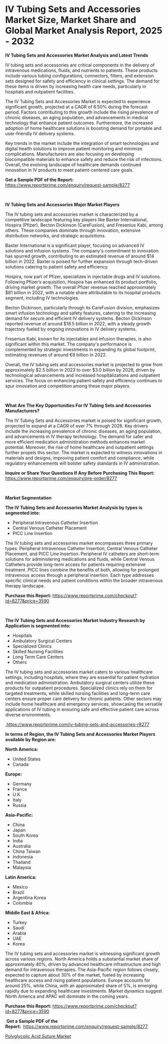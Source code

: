 <p><h1>IV Tubing Sets and Accessories Market Size, Market Share and Global Market Analysis Report, 2025 - 2032</h1></p><p><strong>IV Tubing Sets and Accessories Market Analysis and Latest Trends</strong></p>
<p><p>IV tubing sets and accessories are critical components in the delivery of intravenous medications, fluids, and nutrients to patients. These products include various tubing configurations, connectors, filters, and extension sets designed for safety and efficiency in clinical settings. The demand for these items is driven by increasing health care needs, particularly in hospitals and outpatient facilities.</p><p>The IV Tubing Sets and Accessories Market is expected to experience significant growth, projected at a CAGR of 6.50% during the forecast period. Factors contributing to this growth include the rising prevalence of chronic diseases, an aging population, and advancements in medical technology that enhance patient outcomes. Furthermore, the increased adoption of home healthcare solutions is boosting demand for portable and user-friendly IV delivery systems.</p><p>Key trends in the market include the integration of smart technologies and digital health solutions to improve patient monitoring and minimize complications. Manufacturers are also focusing on developing biocompatible materials to enhance safety and reduce the risk of infections. Overall, the evolving landscape of healthcare demands continued innovation in IV products to meet patient-centered care goals.</p></p>
<p><strong>Get a Sample PDF of the Report:&nbsp;</strong> <a href="https://www.reportprime.com/enquiry/request-sample/8277?utm_campaign=3557&utm_medium=2&utm_source=Github&utm_content=ia&utm_term=19032025&utm_id=iv-tubing-sets-and-accessories">https://www.reportprime.com/enquiry/request-sample/8277</a></p>
<p>&nbsp;</p>
<p><strong>IV Tubing Sets and Accessories Major Market Players</strong></p>
<p><p>The IV tubing sets and accessories market is characterized by a competitive landscape featuring key players like Baxter International, Hospira (Pfizer), Becton Dickinson (CareFusion), and Fresenius Kabi, among others. These companies dominate through innovation, extensive distribution networks, and strategic acquisitions.</p><p>Baxter International is a significant player, focusing on advanced IV solutions and infusion systems. The company's commitment to innovation has spurred growth, contributing to an estimated revenue of around $14 billion in 2022. Baxter is poised for further expansion through tech-driven solutions catering to patient safety and efficiency.</p><p>Hospira, now part of Pfizer, specializes in injectable drugs and IV solutions. Following Pfizer’s acquisition, Hospira has enhanced its product portfolio, driving market growth. The overall Pfizer revenue reached approximately $81 billion in 2022, with a notable share attributable to its hospital products segment, including IV technologies.</p><p>Becton Dickinson, particularly through its CareFusion division, emphasizes smart infusion technology and safety features, catering to the increasing demand for secure and efficient IV delivery systems. Becton Dickinson reported revenue of around $18.5 billion in 2022, with a steady growth trajectory fueled by ongoing innovations in IV delivery systems.</p><p>Fresenius Kabi, known for its injectables and infusion therapies, is also significant within this market. The company's performance is complemented by strategic investments in expanding its global footprint, estimating revenues of around €8 billion in 2022.</p><p>Overall, the IV tubing sets and accessories market is projected to grow from approximately $2.5 billion in 2023 to over $3.0 billion by 2028, driven by technological advancements and increased hospitalizations and outpatient services. The focus on enhancing patient safety and efficiency continues to spur innovation and competition among these major players.</p></p>
<p>&nbsp;</p>
<p><strong>What Are The Key Opportunities For IV Tubing Sets and Accessories Manufacturers?</strong></p>
<p><p>The IV Tubing Sets and Accessories market is poised for significant growth, projected to expand at a CAGR of over 7% through 2028. Key drivers include the increasing prevalence of chronic diseases, an aging population, and advancements in IV therapy technology. The demand for safer and more efficient medication administration methods enhances market potential. Moreover, the rise of home healthcare and outpatient settings further propels this sector. The market is expected to witness innovations in materials and designs, improving patient comfort and compliance, while regulatory enhancements will bolster safety standards in IV administration.</p></p>
<p><strong>Inquire or Share Your Questions If Any Before Purchasing This Report:</strong> <a href="https://www.reportprime.com/enquiry/pre-order/8277?utm_campaign=3557&utm_medium=2&utm_source=Github&utm_content=ia&utm_term=19032025&utm_id=iv-tubing-sets-and-accessories">https://www.reportprime.com/enquiry/pre-order/8277</a></p>
<p>&nbsp;</p>
<p><strong>Market Segmentation</strong></p>
<p><strong>The IV Tubing Sets and Accessories Market Analysis by types is segmented into:</strong></p>
<p><ul><li>Peripheral Intravenous Catheter Insertion</li><li>Central Venous Catheter Placement</li><li>PICC Line Insertion</li></ul></p>
<p><p>The IV tubing sets and accessories market encompasses three primary types: Peripheral Intravenous Catheter Insertion, Central Venous Catheter Placement, and PICC Line Insertion. Peripheral IV catheters are short-term solutions for administering medications and fluids, while Central Venous Catheters provide long-term access for patients requiring extensive treatment. PICC lines combine the benefits of both, allowing for prolonged intravenous access through a peripheral insertion. Each type addresses specific clinical needs and patient conditions within the broader intravenous therapy landscape.</p></p>
<p><strong>Purchase this Report:&nbsp;</strong><a href="https://www.reportprime.com/checkout?id=8277&price=3590&utm_campaign=3557&utm_medium=2&utm_source=Github&utm_content=ia&utm_term=19032025&utm_id=iv-tubing-sets-and-accessories">https://www.reportprime.com/checkout?id=8277&price=3590</a></p>
<p>&nbsp;</p>
<p><strong>The IV Tubing Sets and Accessories Market Industry Research by Application is segmented into:</strong></p>
<p><ul><li>Hospitals</li><li>Ambulatory Surgical Centers</li><li>Specialized Clinics</li><li>Skilled Nursing Facilities</li><li>Long Term Care Centers</li><li>Others</li></ul></p>
<p><p>The IV tubing sets and accessories market caters to various healthcare settings, including hospitals, where they are essential for patient hydration and medication administration. Ambulatory surgical centers utilize these products for outpatient procedures. Specialized clinics rely on them for targeted treatments, while skilled nursing facilities and long-term care centers ensure proper care delivery for chronic patients. Other sectors may include home healthcare and emergency services, showcasing the versatile applications of IV tubing in ensuring safe and effective patient care across diverse environments.</p></p>
<p><a href="https://www.reportprime.com/iv-tubing-sets-and-accessories-r8277?utm_campaign=3557&utm_medium=2&utm_source=Github&utm_content=ia&utm_term=19032025&utm_id=iv-tubing-sets-and-accessories">&nbsp;https://www.reportprime.com/iv-tubing-sets-and-accessories-r8277</a></p>
<p><strong>In terms of Region, the IV Tubing Sets and Accessories Market Players available by Region are:</strong></p>
<p>
    <p> <strong> North America: </strong>
        <ul>
            <li>United States</li>
            <li>Canada</li>
        </ul>
        </p> 
    <p> <strong> Europe: </strong>
        <ul>
            <li>Germany</li>
            <li>France</li>
            <li>U.K.</li>
            <li>Italy</li>
            <li>Russia</li>
        </ul>
        </p> 
    <p> <strong> Asia-Pacific: </strong>
        <ul>
            <li>China</li>
            <li>Japan</li>
            <li>South Korea</li>
            <li>India</li>
            <li>Australia</li>
            <li>China Taiwan</li>
            <li>Indonesia</li>
            <li>Thailand</li>
            <li>Malaysia</li>
        </ul>
        </p> 
    <p> <strong> Latin America: </strong>
        <ul>
            <li>Mexico</li>
            <li>Brazil</li>
            <li>Argentina Korea</li>
            <li>Colombia</li>
        </ul>
        </p> 
    <p> <strong> Middle East & Africa: </strong>
        <ul>
            <li>Turkey</li>
            <li>Saudi</li>
            <li>Arabia</li>
            <li>UAE</li>
            <li>Korea</li>
        </ul>
    </p>
    </p>
<p><p>The IV tubing sets and accessories market is witnessing significant growth across various regions. North America holds a substantial market share of approximately 40%, driven by advanced healthcare infrastructure and high demand for intravenous therapies. The Asia-Pacific region follows closely, expected to capture about 30% of the market, fueled by increasing healthcare access and rising patient populations. Europe accounts for around 25%, while China, with an approximated share of 5%, is emerging rapidly due to expanding healthcare investments. Market dynamics suggest North America and APAC will dominate in the coming years.</p></p>
<p><strong>Purchase this Report: </strong><a href="https://www.reportprime.com/checkout?id=8277&price=3590&utm_campaign=3557&utm_medium=2&utm_source=Github&utm_content=ia&utm_term=19032025&utm_id=iv-tubing-sets-and-accessories">https://www.reportprime.com/checkout?id=8277&price=3590</a></p>
<p>&nbsp;<strong>Get a Sample PDF of the Report:&nbsp;&nbsp;</strong><a href="https://www.reportprime.com/enquiry/request-sample/8277?utm_campaign=3557&utm_medium=2&utm_source=Github&utm_content=ia&utm_term=19032025&utm_id=iv-tubing-sets-and-accessories">https://www.reportprime.com/enquiry/request-sample/8277</a></p>
<p><strong></strong></p>
<p><p><a href="https://github.com/clemmheisefy/Market-Research-Report-List-1/blob/main/polyglycolic-acid-suture-market.md?utm_campaign=3557&utm_medium=2&utm_source=Github&utm_content=ia&utm_term=19032025&utm_id=iv-tubing-sets-and-accessories">Polyglycolic Acid Suture Market</a></p></p>